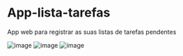 # App-lista-tarefas
App web para registrar as suas listas de tarefas pendentes

![image](https://user-images.githubusercontent.com/73638807/200134726-d9a89349-3a24-4594-acf9-67477cc3236b.png)
![image](https://user-images.githubusercontent.com/73638807/200134730-1a836360-9efd-4bd3-9187-d4dd2be0fab3.png)
![image](https://user-images.githubusercontent.com/73638807/200134742-42cdd792-c329-4693-9237-264fc310fc53.png)

